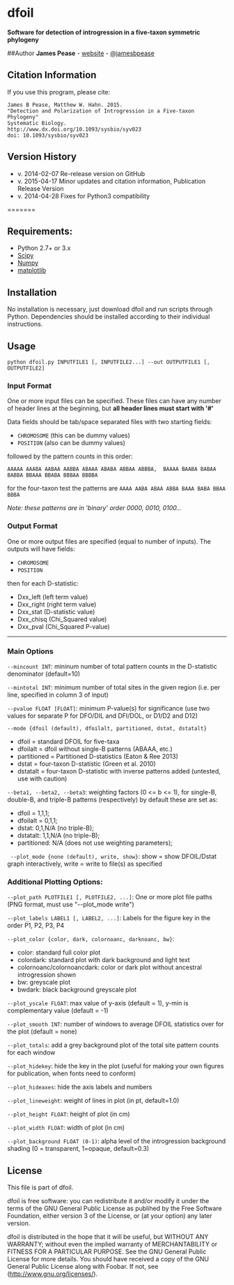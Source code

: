 # dfoil
**Software for detection of introgression in a five-taxon symmetric phylogeny** 

##Author
**James Pease** - [website](http://pages.iu.edu/~jbpease/) - [@jamesbpease](http://www.twitter.com/jamesbpease/)

## Citation Information
If you use this program, please cite:
```
James B Pease, Matthew W. Hahn. 2015.
"Detection and Polarization of Introgression in a Five-taxon Phylogeny" 
Systematic Biology.
http://www.dx.doi.org/10.1093/sysbio/syv023
doi: 10.1093/sysbio/syv023
```
## Version History
* v. 2014-02-07 Re-release version on GitHub
* v. 2015-04-17 Minor updates and citation information, Publication Release Version
* v. 2014-04-28 Fixes for Python3 compatibility

=======

## Requirements:
* Python 2.7+ or 3.x
* [Scipy](http://www.scipy.org/)
* [Numpy](http://www.numpy.org/)
* [matplotlib](http://www.matplotlib.org/)

## Installation
No installation is necessary, just download dfoil and run scripts through Python.
Dependencies should be installed according to their individual instructions. 

## Usage
`python dfoil.py INPUTFILE1 [, INPUTFILE2...] --out OUTPUTFILE1 [, OUTPUTFILE2]`

### Input Format
One or more input files can be specified.
These files can have any number of header lines at the beginning, but **all header lines must start with '#'**

Data fields should be tab/space separated files with two starting fields:

* `CHROMOSOME` (this can be dummy values) 
* `POSITION` (also can be dummy values)

followed by the pattern counts in this order:

`AAAAA AAABA AABAA AABBA ABAAA ABABA ABBAA ABBBA, 
BAAAA BAABA BABAA BABBA BBAAA BBABA BBBAA BBBBA`

for the four-taxon test the patterns are
`AAAA AABA ABAA ABBA BAAA BABA BBAA BBBA`

*Note: these patterns are in 'binary' order 0000, 0010, 0100...*

### Output Format
One or more output files are specified (equal to number of inputs).
The outputs will have fields:

* `CHROMOSOME`
* `POSITION`

then for each D-statistic:

* Dxx_left (left term value)
* Dxx_right (right term value)
* Dxx_stat (D-statistic value)
* Dxx_chisq (Chi_Squared value)
* Dxx_pval (Chi_Squared P-value)
-----------------------------------------------------------
### Main Options
`--mincount INT`: mininum number of total pattern counts in the D-statistic denominator (default=10)

`--mintotal INT`: minimum number of total sites in the given region (i.e. per line, specified in column 3 of input)

`--pvalue FLOAT [FLOAT]`: minimum P-value(s) for significance 
                   (use two values for separate P for DFO/DIL and DFI/DOL, or D1/D2 and D12)

`--mode {dfoil (default), dfoilalt, partitioned, dstat, dstatalt}`

* dfoil = standard DFOIL for five-taxa
* dfoilalt = dfoil without single-B patterns (ABAAA, etc.)
* partitioned = Partitioned D-statistics (Eaton & Ree 2013)
* dstat = four-taxon D-statistic (Green et al. 2010)
* dstatalt = four-taxon D-statistic with inverse patterns added (untested, use with caution)

`--beta1, --beta2, --beta3`: weighting factors (0 <= b <= 1), for single-B, double-B, and triple-B patterns (respectively) by default these are set as:

* dfoil = 1,1,1; 
* dfoilalt = 0,1,1;
* dstat: 0,1,N/A (no triple-B);
* dstatalt: 1,1,N/A (no triple-B);
* partitioned: N/A (does not use weighting parameters);

` --plot_mode {none (default), write, show}`: show = show DFOIL/Dstat graph interactively, write = write to file(s) as specified 
	   
### Additional Plotting Options:

`--plot_path PLOTFILE1 [, PLOTFILE2, ...]`: One or more plot file paths (PNG format, must use "--plot_mode write")

`--plot_labels LABEL1 [, LABEL2, ...]`: Labels for the figure key in the order P1, P2, P3, P4

`--plot_color {color, dark, colornoanc, darknoanc, bw}`:

* color: standard full color plot
* colordark: standard plot with dark background and light text
* colornoanc/colornoancdark: color or dark plot without ancestral introgression shown
* bw: greyscale plot 
* bwdark: black background greyscale plot

`--plot_yscale FLOAT`: max value of y-axis (default = 1), y-min is complementary value (default = -1)

`--plot_smooth INT`: number of windows to average DFOIL statistics over for the plot (default = none)

`--plot_totals`: add a grey background plot of the total site pattern counts for each window

`--plot_hidekey`: hide the key in the plot (useful for making your own figures for publication, when fonts need to conform)

`--plot_hideaxes`: hide the axis labels and numbers

`--plot_lineweight`: weight of lines in plot (in pt, default=1.0)

`--plot_height FLOAT`: height of plot (in cm)

`--plot_width FLOAT`: width of plot (in cm)

`--plot_background FLOAT (0-1)`: alpha level of the introgression background shading (0 = transparent, 1=opaque, default=0.3)

## License
This file is part of dfoil.

dfoil is free software: you can redistribute it and/or modify it under the terms of the GNU General Public License as publihed by the Free Software Foundation, either version 3 of the License, or (at your option) any later version.

dfoil is distributed in the hope that it will be useful, but WITHOUT ANY WARRANTY; without even the implied warranty of MERCHANTABILITY or FITNESS FOR A PARTICULAR PURPOSE.  See the GNU General Public License for more details. You should have received a copy of the GNU General Public License along with Foobar.  If not, see (http://www.gnu.org/licenses/).
